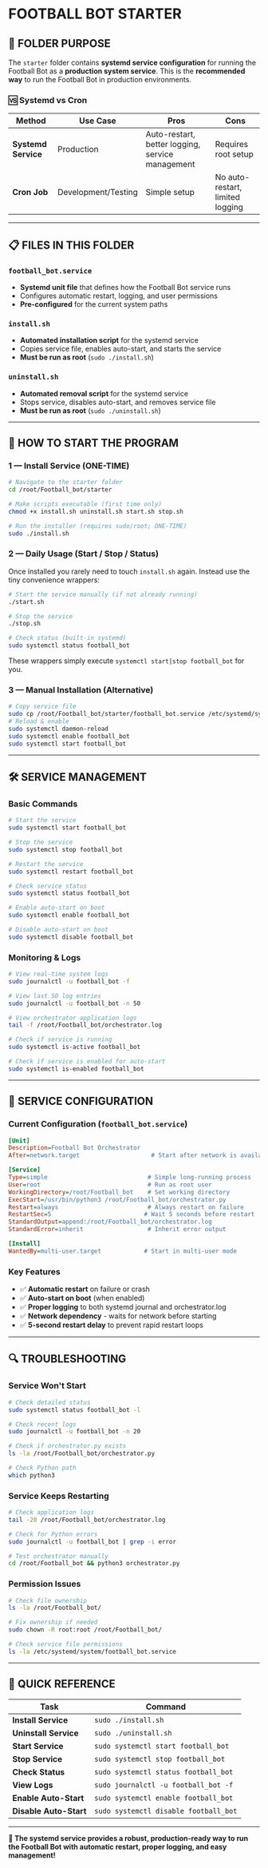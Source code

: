 # FOOTBALL BOT STARTER

## 📁 FOLDER PURPOSE

The `starter` folder contains **systemd service configuration** for running the Football Bot as a **production system service**. This is the **recommended way** to run the Football Bot in production environments.

### 🆚 Systemd vs Cron

| Method | Use Case | Pros | Cons |
|--------|----------|------|------|
| **Systemd Service** | Production | Auto-restart, better logging, service management | Requires root setup |
| **Cron Job** | Development/Testing | Simple setup | No auto-restart, limited logging |

---

## 📋 FILES IN THIS FOLDER

### `football_bot.service`
- **Systemd unit file** that defines how the Football Bot service runs
- Configures automatic restart, logging, and user permissions
- **Pre-configured** for the current system paths

### `install.sh`
- **Automated installation script** for the systemd service
- Copies service file, enables auto-start, and starts the service
- **Must be run as root** (`sudo ./install.sh`)

### `uninstall.sh`
- **Automated removal script** for the systemd service
- Stops service, disables auto-start, and removes service file
- **Must be run as root** (`sudo ./uninstall.sh`)

---

## 🚀 HOW TO START THE PROGRAM

### 1 — Install Service (ONE-TIME)

```bash
# Navigate to the starter folder
cd /root/Football_bot/starter

# Make scripts executable (first time only)
chmod +x install.sh uninstall.sh start.sh stop.sh

# Run the installer (requires sudo/root; ONE-TIME)
sudo ./install.sh
```

### 2 — Daily Usage (Start / Stop / Status)

Once installed you rarely need to touch `install.sh` again.  Instead use the tiny convenience wrappers:

```bash
# Start the service manually (if not already running)
./start.sh

# Stop the service
./stop.sh

# Check status (built-in systemd)
sudo systemctl status football_bot
```

These wrappers simply execute `systemctl start|stop football_bot` for you.

### 3 — Manual Installation (Alternative)

```bash
# Copy service file
sudo cp /root/Football_bot/starter/football_bot.service /etc/systemd/system/
# Reload & enable
sudo systemctl daemon-reload
sudo systemctl enable football_bot
sudo systemctl start football_bot
```

---

## 🛠️ SERVICE MANAGEMENT

### Basic Commands

```bash
# Start the service
sudo systemctl start football_bot

# Stop the service
sudo systemctl stop football_bot

# Restart the service
sudo systemctl restart football_bot

# Check service status
sudo systemctl status football_bot

# Enable auto-start on boot
sudo systemctl enable football_bot

# Disable auto-start on boot
sudo systemctl disable football_bot
```

### Monitoring & Logs

```bash
# View real-time system logs
sudo journalctl -u football_bot -f

# View last 50 log entries
sudo journalctl -u football_bot -n 50

# View orchestrator application logs
tail -f /root/Football_bot/orchestrator.log

# Check if service is running
sudo systemctl is-active football_bot

# Check if service is enabled for auto-start
sudo systemctl is-enabled football_bot
```

---

## 🔧 SERVICE CONFIGURATION

### Current Configuration (`football_bot.service`)

```ini
[Unit]
Description=Football Bot Orchestrator
After=network.target                    # Start after network is available

[Service]
Type=simple                            # Simple long-running process
User=root                              # Run as root user
WorkingDirectory=/root/Football_bot    # Set working directory
ExecStart=/usr/bin/python3 /root/Football_bot/orchestrator.py
Restart=always                         # Always restart on failure
RestartSec=5                          # Wait 5 seconds before restart
StandardOutput=append:/root/Football_bot/orchestrator.log
StandardError=inherit                  # Inherit error output

[Install]
WantedBy=multi-user.target            # Start in multi-user mode
```

### Key Features

- ✅ **Automatic restart** on failure or crash
- ✅ **Auto-start on boot** (when enabled)
- ✅ **Proper logging** to both systemd journal and orchestrator.log
- ✅ **Network dependency** - waits for network before starting
- ✅ **5-second restart delay** to prevent rapid restart loops

---

## 🔍 TROUBLESHOOTING

### Service Won't Start

```bash
# Check detailed status
sudo systemctl status football_bot -l

# Check recent logs
sudo journalctl -u football_bot -n 20

# Check if orchestrator.py exists
ls -la /root/Football_bot/orchestrator.py

# Check Python path
which python3
```

### Service Keeps Restarting

```bash
# Check application logs
tail -20 /root/Football_bot/orchestrator.log

# Check for Python errors
sudo journalctl -u football_bot | grep -i error

# Test orchestrator manually
cd /root/Football_bot && python3 orchestrator.py
```

### Permission Issues

```bash
# Check file ownership
ls -la /root/Football_bot/

# Fix ownership if needed
sudo chown -R root:root /root/Football_bot/

# Check service file permissions
ls -la /etc/systemd/system/football_bot.service
```

---

## 🎯 QUICK REFERENCE

| Task | Command |
|------|---------|
| **Install Service** | `sudo ./install.sh` |
| **Uninstall Service** | `sudo ./uninstall.sh` |
| **Start Service** | `sudo systemctl start football_bot` |
| **Stop Service** | `sudo systemctl stop football_bot` |
| **Check Status** | `sudo systemctl status football_bot` |
| **View Logs** | `sudo journalctl -u football_bot -f` |
| **Enable Auto-Start** | `sudo systemctl enable football_bot` |
| **Disable Auto-Start** | `sudo systemctl disable football_bot` |

---

**🎉 The systemd service provides a robust, production-ready way to run the Football Bot with automatic restart, proper logging, and easy management!** 